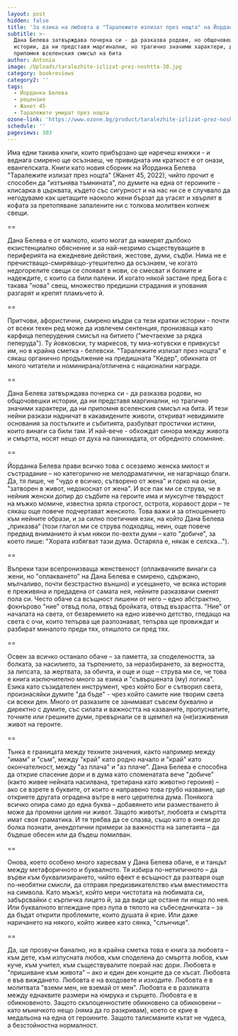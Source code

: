 ```yaml
---
layout: post
hidden: false
title: 'За езика на любовта в "Таралежите излизат през нощта" на Йорданка Белева '
subtitle: >-
  Дана Белева затвърждава почерка си - да разказва родови, но общочовешки
  истории, да ни представя маргинални, но трагично значими характери, да ни
  припомня вселенския смисъл на бита
author: Antonia
image: /Uploads/taralezhite-izlizat-prez-noshtta-30.jpg
category: bookreviews
category2: ''
tags:
  - Йорданка Белева
  - рецензия
  - Жанет 45
  - Таралежите умират през нощта
ozone-link: 'https://www.ozone.bg/product/taralezhite-izlizat-prez-noshtta/'
schedule: ''
pageviews: 303
---
```

Има едни такива книги, които прибързано ще наречеш книжки - и веднага смирено ще осъзнаеш, че привидната им краткост е от онази, евангелската. Книги като новия сборник на Йорданка Белева "Таралежите излизат през нощта" (Жанет 45, 2022), чийто прочит е способен да "изтънява тъмнината", по думите на една от героините - клисарка в църквата, където със сигурност и на нас ни се е случвало да негодуваме как шетащите наоколо жени бързат да угасят и хвърлят в кофата за претопяване запалените ни с толкова молитвен копнеж свещи. 

\==

Дана Белева е от малкото, които могат да намерят дълбоко екзистенциално обяснение и за най-незримо съществуващите в периферията на ежедневие действия, жестове, думи, съдби. Нима не е пречистващо-смиряващо-утешително да осъзнаем, че когато недогорелите свещи се спояват в нови, се смесват и болките и надеждите, с които са били палени. И когато някой застане пред Бога с такава "нова" свещ, множество предишни страдания и упования разгарят и крепят пламъчето й. 

\==

Притчови, афористични, смирено мъдри са тези кратки истории - почти от всеки техен ред може да извлечем сентенция, пронизваща като карфица пеперудения смисъл на битието ("мечтаехме за рядка пеперуда"). Ту йовковски, ту маркесов, ту миа-котувски е привкусът им, но в крайна сметка - белевски. "Таралежите излизат през нощта" е сякаш органично продължение на предишната "Кедер", обикната от много читатели и номинирана/отличена с национални награди. 

\==

Дана Белева затвърждава почерка си - да разказва родови, но общочовешки истории, да ни представя маргинални, но трагично значими характери, да ни припомня вселенския смисъл на бита. И тези нейни разкази надничат в какавидените животи, откриват невидимите основания за постъпките и събитията, разбулват простички истини, които винаги са били там. И най-вече - обхождат синора между живота и смъртта, носят нещо от духа на панихидата, от обредното спомняне.  

\==

Йорданка Белева прави всичко това с осезаемо женска милост и състрадание – но категорично не мелодраматични, не нагарчащо благи. Да, тя пише, че "чудо е всичко, сътворено от жена" и горко на онзи, "затворен в живот, недокоснат от жена". И все пак ми се струва, че в нейния женски допир до съдбите на героите има и муксулче твърдост на мъжко момиче, известна зряла строгост, острота, коравост дори – те сякаш още повече подчертават женското. Това важи и за отношението към нейните образи, и за силно поетичния език, на който Дана Белева „приказва“ (този глагол ми се струва подходящ, неин, още повече предвид вниманието й към някои по-вехти думи – като "добиче", за което пише: "Хората избягват тази дума. Остаряла е, някак е селска...").  

\==

Въпреки тази всепронизваща женственост (оплаквачките винаги са жени, но "оплакването" на Дана Белева е смирено, сдържано, мълчаливо, почти безстрастно външно) и усещането, че всяка история е преживяна и предадена от самата нея, нейните разказвачи сменят пола си. Често обаче са всъщност лишени от него – едно абстрактно, фокнърово "ние" отвъд пола, отвъд бройката, отвъд възрастта. "Ние" от началата на света, от безвремието на едно извечно детство, гледащо на света с очи, които тепърва ще разпознават, тепърва ще провиждат и разбират миналото преди тях, отишлото си пред тях.   

\==

Освен за всичко останало обаче – за паметта, за споделеността, за болката, за насилието, за търпението, за неразбирането, за верността, за липсата, за жертвата, за обичта, и още и още – струва ми се, че това е книга изключително много за езика и "съвършената (му) логика". Езика като съзидателен инструмент, чрез който Бог е сътворил света, произнасяйки думите "да бъде" - чрез който самите ние творим света си всеки ден. Много от разказите се занимават съвсем буквално и директно с думите, със силата и важността на казваните, пропуснатите, точните или грешните думи, превърнали се в щемпел на (не)изживения живот на героите. 

\==

Тънка е границата между техните значения, както например между "имам" и "съм", между "край" като родно начало и "край" като окончателност, между "аз плача" и "аз плаче". Дана Белева е способна да открие спасение дори и в дума като споменатата вече "добиче" (както живее нейната насилвана, третирана като животно героиня) – ако се взрете в буквите, от които е направено това грубо название, ще откриете другата оградена вътре в него церителна дума. Понякога всичко опира само до една буква – добавянето или разместването й може да промени целия ни живот. Защото животът, любовта и смъртта имат своя граматика. И тя трябва да се спазва, също като в онези до болка познати, анекдотични примери за важността на запетаята – да бъдеше обесен или да бъдеш помилван.  

\==

Онова, което особено много харесвам у Дана Белева обаче, е и танцът между метафоричното и буквалното. Тя избира по-нетипичното – да върви към буквализирането, чийто ефект е всъщност да разтваря още по-необятни смисли, да отправя предизвикателство към вместимостта на символа. Като мъжът, който мери чистотата на любимата си, забърсвайки с кърпичка лицето й, за да види ще остане ли нещо по нея. Или буквалното вглеждане през лупа в тялото на събеседничката – за да бъдат открити проблемите, които душата й крие. Или даже наричането на някого, който живее като сянка, "слънчице".

\==

Да, ще прозвучи банално, но в крайна сметка това е книга за любовта – към дете, към изпусната любов, към споделена до смъртта любов, към куче, към учител, към съществувалите покрай нас дори. Любовта е "пришиване към живота" – ако и един ден конците да се късат. Любовта е във виждането. Любовта е на входовете и изходите. Любовта е в молитвата "вземи мен, не вземай от мен". Любовта е в разликата между еднаквите размери на юмрука и сърцето. Любовта е в обикновеното. Защото скъпоценностите обикновено са обикновени – като мъничкото нещо (няма да го разкривам), което се крие в медальона на една от героините. Защото талисманите кътат не чудеса, а безстойностна нормалност.